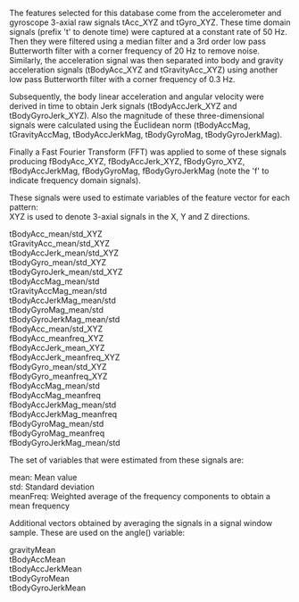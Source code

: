 The features selected for this database come from the accelerometer and gyroscope 3-axial raw signals tAcc_XYZ and tGyro_XYZ. These time domain signals (prefix 't' to denote time) were captured at a constant rate of 50 Hz. Then they were filtered using a median filter and a 3rd order low pass Butterworth filter with a corner frequency of 20 Hz to remove noise. Similarly, the acceleration signal was then separated into body and gravity acceleration signals (tBodyAcc_XYZ and tGravityAcc_XYZ) using another low pass Butterworth filter with a corner frequency of 0.3 Hz. 

Subsequently, the body linear acceleration and angular velocity were derived in time to obtain Jerk signals (tBodyAccJerk_XYZ and tBodyGyroJerk_XYZ). Also the magnitude of these three-dimensional signals were calculated using the Euclidean norm (tBodyAccMag, tGravityAccMag, tBodyAccJerkMag, tBodyGyroMag, tBodyGyroJerkMag). 

Finally a Fast Fourier Transform (FFT) was applied to some of these signals producing fBodyAcc_XYZ, fBodyAccJerk_XYZ, fBodyGyro_XYZ, fBodyAccJerkMag, fBodyGyroMag, fBodyGyroJerkMag (note the 'f' to indicate frequency domain signals). 

These signals were used to estimate variables of the feature vector for each pattern:  
XYZ is used to denote 3-axial signals in the X, Y and Z directions.

tBodyAcc_mean/std_XYZ<br/>
tGravityAcc_mean/std_XYZ<br/>
tBodyAccJerk_mean/std_XYZ<br/>
tBodyGyro_mean/std_XYZ<br/>
tBodyGyroJerk_mean/std_XYZ<br/>
tBodyAccMag_mean/std<br/>
tGravityAccMag_mean/std<br/>
tBodyAccJerkMag_mean/std<br/>
tBodyGyroMag_mean/std<br/>
tBodyGyroJerkMag_mean/std<br/>
fBodyAcc_mean/std_XYZ<br/>
fBodyAcc_meanfreq_XYZ<br/>
fBodyAccJerk_mean_XYZ<br/>
fBodyAccJerk_meanfreq_XYZ<br/>
fBodyGyro_mean/std_XYZ<br/>
fBodyGyro_meanfreq_XYZ<br/>
fBodyAccMag_mean/std<br/>
fBodyAccMag_meanfreq<br/>
fBodyAccJerkMag_mean/std<br/>
fBodyAccJerkMag_meanfreq<br/>
fBodyGyroMag_mean/std<br/>
fBodyGyroMag_meanfreq<br/>
fBodyGyroJerkMag_mean/std<br/>

The set of variables that were estimated from these signals are: 

mean: Mean value<br/>
std: Standard deviation<br/>
meanFreq: Weighted average of the frequency components to obtain a mean frequency<br/>

Additional vectors obtained by averaging the signals in a signal window sample. These are used on the angle() variable:

gravityMean<br/>
tBodyAccMean<br/>
tBodyAccJerkMean<br/>
tBodyGyroMean<br/>
tBodyGyroJerkMean
